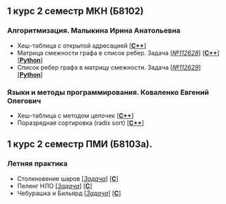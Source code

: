 ## 1 курс 2 семестр МКН (Б8102)
### Алгоритмизация. Малыкина Ирина Анатольевна
* Хеш-таблица с открытой адресацией [[**C++**]](https://github.com/JIeHb/Projects/blob/master/open_addressing_hash_table.cpp)
* Матрица смежности графа в список ребер. Задача [[*№112628*]](https://informatics.mccme.ru/mod/statements/view3.php?chapterid=112628) [[**C++**]](https://github.com/JIeHb/Projects/blob/master/matrix_to_list.cpp) [[**Python**]](https://github.com/JIeHb/Projects/blob/master/matrix_to_list.py)
* Список ребер графа в матрицу смежности. Задача [[*№112629*]](https://informatics.mccme.ru/mod/statements/view3.php?chapterid=112629) [[**Python**]](https://github.com/JIeHb/Projects/blob/master/list_to_matrix.py)
### Языки и методы программирования. Коваленко Евгений Олегович
* Хеш-таблица с методом цепочек [[**C++**]](https://github.com/JIeHb/Projects/blob/master/hash_table.cpp)
* Поразрядная сортировка (radix sort) [[**C++**]](https://github.com/JIeHb/Projects/blob/master/radix_sort.cpp)
## 1 курс 2 семестр ПМИ (Б8103а). 
### Летняя практика
* Столкновение шаров [[*Задача*]](https://imcs.dvfu.ru/cats/static/problem_text-cpid-1162631.html?sid=7VqqomSN3OK80RMVQFDSvRbEWB3n9g) [[**C**]](https://github.com/JIeHb/Projects/blob/master/collision_of_balls.c)
* Пеленг НЛО [[*Задача*]](https://imcs.dvfu.ru/cats/static/problem_text-cpid-1162632.html) [[**C**]](https://github.com/JIeHb/Projects/blob/master/Unknown_flying_object.c)
* Чебурашка и Бильярд [[*Задача*]](https://imcs.dvfu.ru/cats/static/problem_text-cpid-1162633.html?sid=7VqqomSN3OK80RMVQFDSvRbEWB3n9g) [[**C**]](https://github.com/JIeHb/Projects/blob/master/billiards.c)
